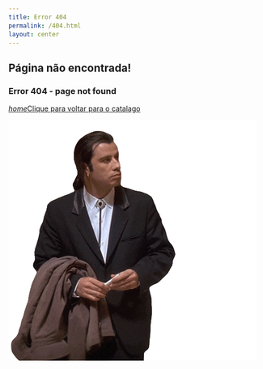 ```yaml
---
title: Error 404
permalink: /404.html
layout: center
---
```

## Página não encontrada! ##

### Error 404 - page not found ###
<a class="waves-effect waves-light btn-large" href="{{ '/catalago' | relative_url }}">
    <i class="material-icons left">home</i>Clique para voltar para o catalago
</a>

![john travolta ><](/assets/john404.gif)